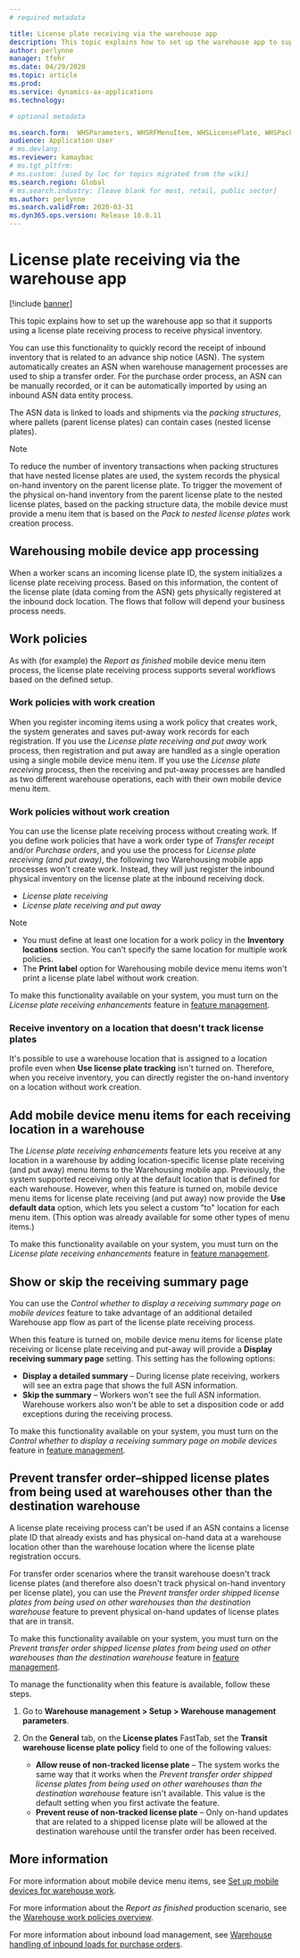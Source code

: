 ```yaml
---
# required metadata

title: License plate receiving via the warehouse app
description: This topic explains how to set up the warehouse app to support using a license plate receiving process to receive physical inventory.
author: perlynne
manager: tfehr
ms.date: 04/29/2020
ms.topic: article
ms.prod: 
ms.service: dynamics-ax-applications
ms.technology: 

# optional metadata

ms.search.form:  WHSParameters, WHSRFMenuItem, WHSLicensePlate, WHSPackingStructure
audience: Application User
# ms.devlang: 
ms.reviewer: kamaybac
# ms.tgt_pltfrm: 
# ms.custom: [used by loc for topics migrated from the wiki]
ms.search.region: Global
# ms.search.industry: [leave blank for most, retail, public sector]
ms.author: perlynne
ms.search.validFrom: 2020-03-31
ms.dyn365.ops.version: Release 10.0.11
---
```


# License plate receiving via the warehouse app

[!include [banner](../includes/banner.md)]

This topic explains how to set up the warehouse app so that it supports using a license plate receiving process to receive physical inventory.

You can use this functionality to quickly record the receipt of inbound inventory that is related to an advance ship notice (ASN). The system automatically creates an ASN when warehouse management processes are used to ship a transfer order. For the purchase order process, an ASN can be manually recorded, or it can be automatically imported by using an inbound ASN data entity process.

The ASN data is linked to loads and shipments via the *packing structures*, where pallets (parent license plates) can contain cases (nested license plates).

> [!NOTE]
> To reduce the number of inventory transactions when packing structures that have nested license plates are used, the system records the physical on-hand inventory on the parent license plate. To trigger the movement of the physical on-hand inventory from the parent license plate to the nested license plates, based on the packing structure data, the mobile device must provide a menu item that is based on the *Pack to nested license plates* work creation process.

## Warehousing mobile device app processing

When a worker scans an incoming license plate ID, the system initializes a license plate receiving process. Based on this information, the content of the license plate (data coming from the ASN) gets physically registered at the inbound dock location. The flows that follow will depend your business process needs.

## Work policies

As with (for example) the *Report as finished* mobile device menu item process, the license plate receiving process supports several workflows based on the defined setup.

### Work policies with work creation

When you register incoming items using a work policy that creates work, the system generates and saves put-away work records for each registration. If you use the *License plate receiving and put away* work process, then registration and put away are handled as a single operation using a single mobile device menu item. If you use the *License plate receiving* process, then the receiving and put-away processes are handled as two different warehouse operations, each with their own mobile device menu item.

### Work policies without work creation

You can use the license plate receiving process without creating work. If you define work policies that have a work order type of *Transfer receipt* and/or *Purchase orders*, and you use the process for *License plate receiving (and put away)*, the following two Warehousing mobile app processes won't create work. Instead, they will just register the inbound physical inventory on the license plate at the inbound receiving dock.

- *License plate receiving*
- *License plate receiving and put away*

> [!NOTE]
> - You must define at least one location for a work policy in the **Inventory locations** section. You can't specify the same location for multiple work policies.
> - The **Print label** option for Warehousing mobile device menu items won't print a license plate label without work creation.

To make this functionality available on your system, you must turn on the *License plate receiving enhancements* feature in [feature management](../../fin-ops-core/fin-ops/get-started/feature-management/feature-management-overview.md).

### Receive inventory on a location that doesn't track license plates

It's possible to use a warehouse location that is assigned to a location profile even when **Use license plate tracking** isn't turned on. Therefore, when you receive inventory, you can directly register the on-hand inventory on a location without work creation.

## Add mobile device menu items for each receiving location in a warehouse

The *License plate receiving enhancements* feature lets you receive at any location in a warehouse by adding location-specific license plate receiving (and put away) menu items to the Warehousing mobile app. Previously, the system supported receiving only at the default location that is defined for each warehouse. However, when this feature is turned on, mobile device menu items for license plate receiving (and put away) now provide the **Use default data** option, which lets you select a custom "to" location for each menu item. (This option was already available for some other types of menu items.)

To make this functionality available on your system, you must turn on the *License plate receiving enhancements* feature in [feature management](../../fin-ops-core/fin-ops/get-started/feature-management/feature-management-overview.md).

## Show or skip the receiving summary page

You can use the *Control whether to display a receiving summary page on mobile devices* feature to take advantage of an additional detailed Warehouse app flow as part of the license plate receiving process.

When this feature is turned on, mobile device menu items for license plate receiving or license plate receiving and put-away will provide a **Display receiving summary page** setting. This setting has the following options:

- **Display a detailed summary** – During license plate receiving, workers will see an extra page that shows the full ASN information.
- **Skip the summary** – Workers won't see the full ASN information. Warehouse workers also won't be able to set a disposition code or add exceptions during the receiving process.

To make this functionality available on your system, you must turn on the *Control whether to display a receiving summary page on mobile devices* feature in [feature management](../../fin-ops-core/fin-ops/get-started/feature-management/feature-management-overview.md).

## Prevent transfer order–shipped license plates from being used at warehouses other than the destination warehouse

A license plate receiving process can't be used if an ASN contains a license plate ID that already exists and has physical on-hand data at a warehouse location other than the warehouse location where the license plate registration occurs.

For transfer order scenarios where the transit warehouse doesn't track license plates (and therefore also doesn't track physical on-hand inventory per license plate), you can use the *Prevent transfer order shipped license plates from being used on other warehouses than the destination warehouse* feature to prevent physical on-hand updates of license plates that are in transit.

To make this functionality available on your system, you must turn on the *Prevent transfer order shipped license plates from being used on other warehouses than the destination warehouse* feature in [feature management](../../fin-ops-core/fin-ops/get-started/feature-management/feature-management-overview.md).

To manage the functionality when this feature is available, follow these steps.

1. Go to **Warehouse management \> Setup \> Warehouse management parameters**.
1. On the **General** tab, on the **License plates** FastTab, set the **Transit warehouse license plate policy** field to one of the following values:

    - **Allow reuse of non-tracked license plate** – The system works the same way that it works when the *Prevent transfer order shipped license plates from being used on other warehouses than the destination warehouse* feature isn't available. This value is the default setting when you first activate the feature.
    - **Prevent reuse of non-tracked license plate** – Only on-hand updates that are related to a shipped license plate will be allowed at the destination warehouse until the transfer order has been received.

## More information

For more information about mobile device menu items, see [Set up mobile devices for warehouse work](configure-mobile-devices-warehouse.md).

For more information about the *Report as finished* production scenario, see the [Warehouse work policies overview](warehouse-work-policies.md).

For more information about inbound load management, see [Warehouse handling of inbound loads for purchase orders](inbound-load-handling.md).

